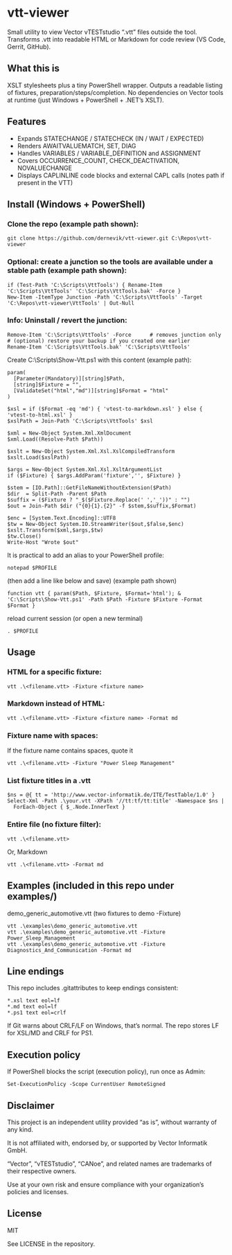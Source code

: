 # vtt-viewer

Small utility to view Vector vTESTstudio “.vtt” files outside the tool.
Transforms .vtt into readable HTML or Markdown for code review (VS Code, Gerrit, GitHub).

## What this is
XSLT stylesheets plus a tiny PowerShell wrapper.
Outputs a readable listing of fixtures, preparation/steps/completion.
No dependencies on Vector tools at runtime (just Windows + PowerShell + .NET’s XSLT).

## Features
- Expands STATECHANGE / STATECHECK (IN / WAIT / EXPECTED)
- Renders AWAITVALUEMATCH, SET, DIAG
- Handles VARIABLES / VARIABLE_DEFINITION and ASSIGNMENT
- Covers OCCURRENCE_COUNT, CHECK_DEACTIVATION, NOVALUECHANGE
- Displays CAPLINLINE code blocks and external CAPL calls (notes path if present in the VTT)

## Install (Windows + PowerShell)
### Clone the repo (example path shown):
```
git clone https://github.com/dernevik/vtt-viewer.git C:\Repos\vtt-viewer
```

### Optional: create a junction so the tools are available under a stable path (example path shown):
```
if (Test-Path 'C:\Scripts\VttTools') { Rename-Item 'C:\Scripts\VttTools' 'C:\Scripts\VttTools.bak' -Force }
New-Item -ItemType Junction -Path 'C:\Scripts\VttTools' -Target 'C:\Repos\vtt-viewer\VttTools' | Out-Null
```
### Info: Uninstall / revert the junction:
```
Remove-Item 'C:\Scripts\VttTools' -Force      # removes junction only
# (optional) restore your backup if you created one earlier
Rename-Item 'C:\Scripts\VttTools.bak' 'C:\Scripts\VttTools'
```


Create C:\Scripts\Show-Vtt.ps1 with this content (example path):

```
param(
  [Parameter(Mandatory)][string]$Path,
  [string]$Fixture = "",
  [ValidateSet("html","md")][string]$Format = "html"
)

$xsl = if ($Format -eq 'md') { 'vtest-to-markdown.xsl' } else { 'vtest-to-html.xsl' }
$xslPath = Join-Path 'C:\Scripts\VttTools' $xsl

$xml = New-Object System.Xml.XmlDocument
$xml.Load((Resolve-Path $Path))

$xslt = New-Object System.Xml.Xsl.XslCompiledTransform
$xslt.Load($xslPath)

$args = New-Object System.Xml.Xsl.XsltArgumentList
if ($Fixture) { $args.AddParam('fixture','', $Fixture) }

$stem = [IO.Path]::GetFileNameWithoutExtension($Path)
$dir  = Split-Path -Parent $Path
$suffix = ($Fixture ? "_$($Fixture.Replace(' ','_'))" : "")
$out = Join-Path $dir ("{0}{1}.{2}" -f $stem,$suffix,$Format)

$enc = [System.Text.Encoding]::UTF8
$tw = New-Object System.IO.StreamWriter($out,$false,$enc)
$xslt.Transform($xml,$args,$tw)
$tw.Close()
Write-Host "Wrote $out"
```

It is practical to add an alias to your PowerShell profile:
```
notepad $PROFILE
```
(then add a line like below and save) (example path shown)

```
function vtt { param($Path, $Fixture, $Format='html'); & 'C:\Scripts\Show-Vtt.ps1' -Path $Path -Fixture $Fixture -Format $Format }
```
reload current session (or open a new terminal)
```
. $PROFILE
```

## Usage

### HTML for a specific fixture:
```
vtt .\<filename.vtt> -Fixture <fixture name>
```

### Markdown instead of HTML:
```
vtt .\<filename.vtt> -Fixture <fixture name> -Format md
```

### Fixture name with spaces:
If the fixture name contains spaces, quote it
```
vtt .\<filename.vtt> -Fixture "Power Sleep Management"
```

### List fixture titles in a .vtt
```
$ns = @{ tt = 'http://www.vector-informatik.de/ITE/TestTable/1.0' }
Select-Xml -Path .\your.vtt -XPath '//tt:tf/tt:title' -Namespace $ns |
  ForEach-Object { $_.Node.InnerText }
```

### Entire file (no fixture filter):
```
vtt .\<filename.vtt>
```
Or, Markdown
```
vtt .\<filename.vtt> -Format md
```

## Examples (included in this repo under examples/)
demo_generic_automotive.vtt (two fixtures to demo -Fixture)
```
vtt .\examples\demo_generic_automotive.vtt
vtt .\examples\demo_generic_automotive.vtt -Fixture Power_Sleep_Management
vtt .\examples\demo_generic_automotive.vtt -Fixture Diagnostics_And_Communication -Format md
```

## Line endings
This repo includes .gitattributes to keep endings consistent:
```
*.xsl text eol=lf
*.md text eol=lf
*.ps1 text eol=crlf
```

If Git warns about CRLF/LF on Windows, that’s normal. The repo stores LF for XSL/MD and CRLF for PS1.

## Execution policy
If PowerShell blocks the script (execution policy), run once as Admin:
```
Set-ExecutionPolicy -Scope CurrentUser RemoteSigned
```

## Disclaimer
This project is an independent utility provided “as is”, without warranty of any kind.

It is not affiliated with, endorsed by, or supported by Vector Informatik GmbH.

“Vector”, “vTESTstudio”, “CANoe”, and related names are trademarks of their respective owners.

Use at your own risk and ensure compliance with your organization’s policies and licenses.

## License
MIT

See LICENSE in the repository.